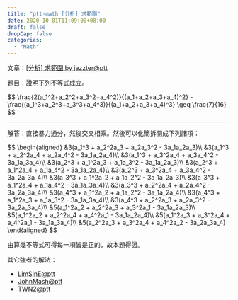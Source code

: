 ```yaml
---
title: "ptt-math [分析] 求範圍"
date: 2020-10-01T11:09:00+08:00
draft: false
dropCap: false
categories:
  - "Math"
---
```


文章：[[分析] 求範圍 by jazzter@ptt](http://www.ptt.cc/bbs/Math/M.1342593839.A.24E.html)

<!--more-->

題目：證明下列不等式成立。

<div>
$$
\frac{2(a_1^2+a_2^2+a_3^2+a_4^2)}{(a_1+a_2+a_3+a_4)^2} - \frac{(a_1^3+a_2^3+a_3^3+a_4^3)}{(a_1+a_2+a_3+a_4)^3} \geq \frac{7}{16}
$$
</div>

---

解答：直接暴力通分，然後交叉相乘。然後可以化簡拆開成下列諸項：

<div>
$$
\begin{aligned}
&3(a_1^3 + a_2^2a_3 + a_2a_3^2 - 3a_1a_2a_3)\\
&3(a_1^3 + a_2^2a_4 + a_2a_4^2 - 3a_1a_2a_4)\\
&3(a_1^3 + a_3^2a_4 + a_3a_4^2 - 3a_1a_3a_4)\\
&3(a_2^3 + a_1^2a_3 + a_1a_3^2 - 3a_1a_2a_3)\\
&3(a_2^3 + a_1^2a_4 + a_1a_4^2 - 3a_1a_2a_4)\\
&3(a_2^3 + a_3^2a_4 + a_3a_4^2 - 3a_2a_3a_4)\\
&3(a_3^3 + a_1^2a_2 + a_1a_2^2 - 3a_1a_2a_3)\\
&3(a_3^3 + a_1^2a_4 + a_1a_4^2 - 3a_1a_3a_4)\\
&3(a_3^3 + a_2^2a_4 + a_2a_4^2 - 3a_2a_3a_4)\\
&3(a_4^3 + a_1^2a_2 + a_1a_2^2 - 3a_1a_2a_4)\\
&3(a_4^3 + a_1^2a_3 + a_1a_3^2 - 3a_1a_3a_4)\\
&3(a_4^3 + a_2^2a_3 + a_2a_3^2 - 3a_2a_3a_4)\\
&5(a_1^2a_2 + a_2^2a_3 + a_3^2a_1 - 3a_1a_2a_3)\\
&5(a_1^2a_2 + a_2^2a_4 + a_4^2a_1 - 3a_1a_2a_4)\\
&5(a_1^2a_3 + a_3^2a_4 + a_4^2a_1 - 3a_1a_3a_4)\\
&5(a_2^2a_3 + a_3^2a_4 + a_4^2a_2 - 3a_2a_3a_4)
\end{aligned}
$$
</div>

由算幾不等式可得每一項皆是正的，故本題得證。

其它強者的解法：

- [LimSinE@ptt](https://www.ptt.cc/bbs/Math/M.1342603205.A.B14.html)
- [JohnMash@ptt](https://www.ptt.cc/bbs/Math/M.1342604850.A.605.html)
- [TWN2@ptt](https://www.ptt.cc/bbs/Math/M.1342650313.A.2C6.html)
